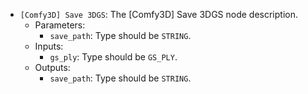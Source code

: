 - `[Comfy3D] Save 3DGS`: The [Comfy3D] Save 3DGS node description.
    - Parameters:
        - `save_path`: Type should be `STRING`.
    - Inputs:
        - `gs_ply`: Type should be `GS_PLY`.
    - Outputs:
        - `save_path`: Type should be `STRING`.
